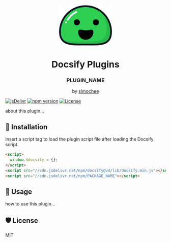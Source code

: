 <p align="center">
  <img src="docsify.svg" alt="Docsify Logo" height="128">
</p>
<h1 align="center">Docsify Plugins</h1>
<h3 align="center">PLUGIN_NAME</h3>
<p align="center">by <a href="https://github.com/simochee">simochee</a></p>

[![jsDelivr](https://data.jsdelivr.com/v1/package/npm/PACKAGE_NAME/badge)](https://www.jsdelivr.com/package/npm/PACKAGE_NAME)
[![npm version](https://badge.fury.io/js/PACKAGE_NAME.svg)](https://badge.fury.io/js/PACKAGE_NAME)
[![License](https://img.shields.io/npm/l/PACKAGE_NAME)](https://github.com/simochee/PACKAGE_NAME/blob/main/LICENSE)

about this plugin...

## 📀 Installation

Insert a script tag to load the plugin script file after loading the Docsify script.

```html
<script>
  window.$docsify = {};
</script>
<script src="//cdn.jsdelivr.net/npm/docsify@v4/lib/docsify.min.js"></script>
<script src="//cdn.jsdelivr.net/npm/PACKAGE_NAME"></script>
```

## 🔰 Usage

how to use this plugin...

## 🛡️ License

MIT
